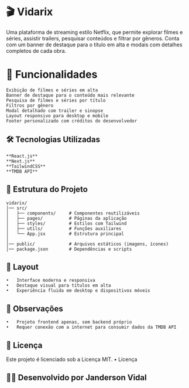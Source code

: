 # 🎬 Vidarix

Uma plataforma de streaming estilo Netflix, que permite explorar
filmes e séries, assistir trailers, pesquisar conteúdos e filtrar por
gêneros.
Conta com um banner de destaque para o título em alta e modais com
detalhes completos de cada obra.

# 📌 Funcionalidades
	Exibição de filmes e séries em alta
	Banner de destaque para o conteúdo mais relevante
	Pesquisa de filmes e séries por título
	Filtros por gênero
	Modal detalhado com trailer e sinopse
	Layout responsivo para desktop e mobile
	Footer personalizado com créditos do desenvolvedor

## 🛠️ Tecnologias Utilizadas
	**React.js**
	**Next.js**
	**TailwindCSS**
	**TMDB API**

## 📂 Estrutura do Projeto
	vidarix/
	│── src/
	│   ├── components/     # Componentes reutilizáveis
	│   ├── pages/          # Páginas da aplicação
	│   ├── styles/         # Estilos com Tailwind
	│   ├── utils/          # Funções auxiliares
	│   └── App.jsx         # Estrutura principal
	│
	│── public/             # Arquivos estáticos (imagens, ícones)
	│── package.json        # Dependências e scripts

## 🎨 Layout
	•	Interface moderna e responsiva
	•	Destaque visual para títulos em alta
	•	Experiência fluida em desktop e dispositivos móveis

## 📜 Observações
	•	Projeto frontend apenas, sem backend próprio
	•	Requer conexão com a internet para consumir dados da TMDB API

## 📜 Licença

Este projeto é licenciado sob a Licença MIT.
	•	Licença

## 👨‍💻 Desenvolvido por Janderson Vidal
